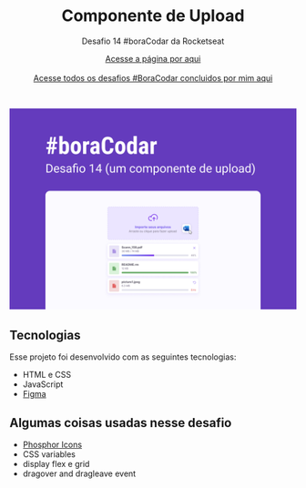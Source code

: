 <h1 align="center">Componente de Upload</h1>

<p align="center">Desafio 14 #boraCodar da Rocketseat</p>

<p align="center">
    <a href="https://lucasregisdemoraes.github.io/boracodar/challenges/componente-de-upload">Acesse a página por aqui</a>
    <br>
    <br>
    <a href="https://lucasregisdemoraes.github.io/boracodar">Acesse todos os desafios #BoraCodar concluidos por mim aqui</a>
</p>

<br>

<p align="center">
    <img src="../../previews/componente-de-upload.jpg">
</p>

## Tecnologias

Esse projeto foi desenvolvido com as seguintes tecnologias:

- HTML e CSS
- JavaScript
- [Figma](https://www.figma.com)

## Algumas coisas usadas nesse desafio

- [Phosphor Icons](https://phosphoricons.com/)
- CSS variables
- display flex e grid
- dragover and dragleave event
